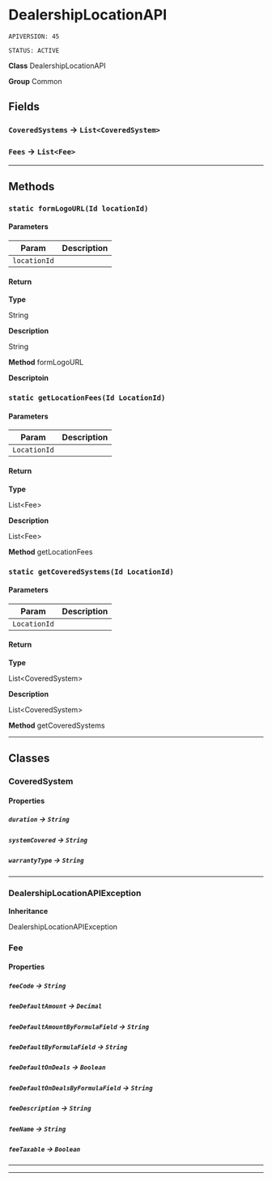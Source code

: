# DealershipLocationAPI

`APIVERSION: 45`

`STATUS: ACTIVE`



**Class** DealershipLocationAPI


**Group** Common

## Fields

### `CoveredSystems` → `List<CoveredSystem>`


### `Fees` → `List<Fee>`


---
## Methods
### `static formLogoURL(Id locationId)`
#### Parameters

|Param|Description|
|---|---|
|`locationId`||

#### Return

**Type**

String

**Description**

String


**Method** formLogoURL


**Descriptoin** 

### `static getLocationFees(Id LocationId)`
#### Parameters

|Param|Description|
|---|---|
|`LocationId`||

#### Return

**Type**

List&lt;Fee&gt;

**Description**

List&lt;Fee&gt;


**Method** getLocationFees

### `static getCoveredSystems(Id LocationId)`
#### Parameters

|Param|Description|
|---|---|
|`LocationId`||

#### Return

**Type**

List&lt;CoveredSystem&gt;

**Description**

List&lt;CoveredSystem&gt;


**Method** getCoveredSystems

---
## Classes
### CoveredSystem


#### Properties

##### `duration` → `String`


##### `systemCovered` → `String`


##### `warrantyType` → `String`


---

### DealershipLocationAPIException



**Inheritance**

DealershipLocationAPIException


### Fee


#### Properties

##### `feeCode` → `String`


##### `feeDefaultAmount` → `Decimal`


##### `feeDefaultAmountByFormulaField` → `String`


##### `feeDefaultByFormulaField` → `String`


##### `feeDefaultOnDeals` → `Boolean`


##### `feeDefaultOnDealsByFormulaField` → `String`


##### `feeDescription` → `String`


##### `feeName` → `String`


##### `feeTaxable` → `Boolean`


---

---
